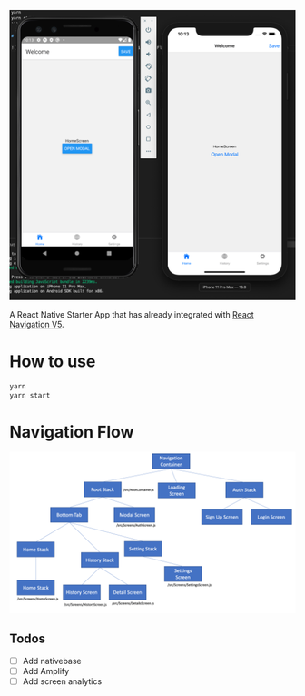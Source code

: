 ![Starter App](./docs/app-screenshot.png 'Sample App')

A React Native Starter App that has already integrated with [React Navigation V5](https://blog.expo.io/announcing-react-navigation-5-0-bd9e5d45569e).

# How to use

```
yarn
yarn start
```

# Navigation Flow

![Navigation Diagram](./docs/navigation-flow.png 'Navigation Flow')

## Todos

- [ ] Add nativebase
- [ ] Add Amplify
- [ ] Add screen analytics

